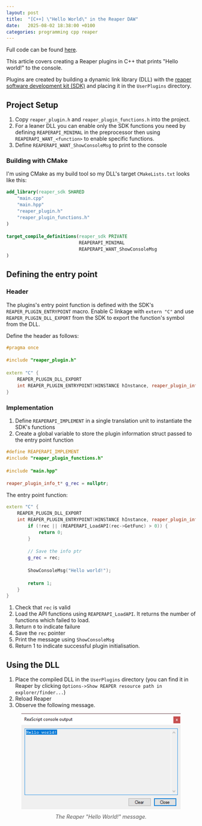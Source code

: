 ```yaml
---
layout: post
title:  "[C++] \"Hello World\" in the Reaper DAW"
date:   2025-08-02 18:38:00 +0100
categories: programming cpp reaper
---
```


Full code can be found [here](https://github.com/nukethebees/github_io_examples/tree/main/reaper_sdk).

This article covers creating a Reaper plugins in C++ that prints "Hello world!" to the console.

Plugins are created by building a dynamic link library (DLL) with the [reaper software development kit (SDK)](https://github.com/justinfrankel/reaper-sdk/tree/main) and placing it in the `UserPlugins` directory.

## Project Setup

1. Copy `reaper_plugin.h` and `reaper_plugin_functions.h` into the project.
2. For a leaner DLL you can enable only the SDK functions you need by defining `REAPERAPI_MINIMAL` in the preprocessor then using `REAPERAPI_WANT_<function>` to enable specific functions.
3. Define `REAPERAPI_WANT_ShowConsoleMsg` to print to the console

### Building with CMake

I'm using CMake as my build tool so my DLL's target `CMakeLists.txt` looks like this:

```cmake
add_library(reaper_sdk SHARED
    "main.cpp"
    "main.hpp"
    "reaper_plugin.h"
    "reaper_plugin_functions.h"
)

target_compile_definitions(reaper_sdk PRIVATE
                           REAPERAPI_MINIMAL
                           REAPERAPI_WANT_ShowConsoleMsg
)
```

## Defining the entry point

### Header

The plugins's entry point function is defined with the SDK's `REAPER_PLUGIN_ENTRYPOINT` macro.
Enable C linkage with `extern "C"` and use `REAPER_PLUGIN_DLL_EXPORT` from the SDK to export the function's symbol from the DLL.

Define the header as follows:

```cpp
#pragma once

#include "reaper_plugin.h"

extern "C" {
    REAPER_PLUGIN_DLL_EXPORT
    int REAPER_PLUGIN_ENTRYPOINT(HINSTANCE hInstance, reaper_plugin_info_t* rec);
}
```

### Implementation

1. Define `REAPERAPI_IMPLEMENT` in a single translation unit to instantiate the SDK's functions
2. Create a global variable to store the plugin information struct passed to the entry point function

```cpp
#define REAPERAPI_IMPLEMENT
#include "reaper_plugin_functions.h"

#include "main.hpp"

reaper_plugin_info_t* g_rec = nullptr;
```

The entry point function:

```cpp
extern "C" {
    REAPER_PLUGIN_DLL_EXPORT
    int REAPER_PLUGIN_ENTRYPOINT(HINSTANCE hInstance, reaper_plugin_info_t* rec) {
        if (!rec || (REAPERAPI_LoadAPI(rec->GetFunc) > 0)) {
            return 0;
        }

        // Save the info ptr
        g_rec = rec;

        ShowConsoleMsg("Hello world!");

        return 1;
    }
}
```

1. Check that `rec` is valid
2. Load the API functions using `REAPERAPI_LoadAPI`. It returns the number of functions which failed to load.
3. Return `0` to indicate failure
4. Save the `rec` pointer
5. Print the message using `ShowConsoleMsg` 
6. Return 1 to indicate successful plugin initialisation.

## Using the DLL

1. Place the compiled DLL in the `UserPlugins` directory (you can find it in Reaper by clicking `Options->Show REAPER resource path in explorer/finder...`)
2. Reload Reaper
3. Observe the following message.

<figure style="text-align: center;">
  <img src="/images/hw.png" alt="Reaper Hello World Message" style="max-width: 100%; height: auto; display: inline-block;" />
  <figcaption style="margin-top: 8px; font-style: italic; color: #555;">
    The Reaper "Hello World!" message.
  </figcaption>
</figure>
